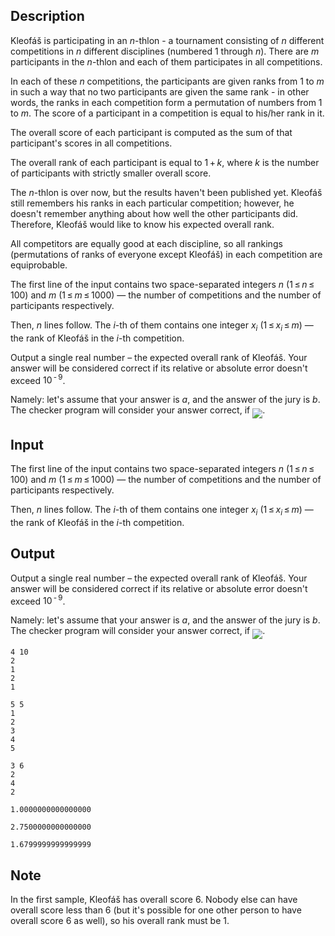 ## Description

<div><p>Kleofáš is participating in an <span class="tex-span"><i>n</i></span>-thlon - a tournament consisting of <span class="tex-span"><i>n</i></span> different competitions in <span class="tex-span"><i>n</i></span> different disciplines (numbered <span class="tex-span">1</span> through <span class="tex-span"><i>n</i></span>). There are <span class="tex-span"><i>m</i></span> participants in the <span class="tex-span"><i>n</i></span>-thlon and each of them participates in all competitions.</p><p>In each of these <span class="tex-span"><i>n</i></span> competitions, the participants are given <span class="tex-font-style-underline">ranks</span> from <span class="tex-span">1</span> to <span class="tex-span"><i>m</i></span> in such a way that no two participants are given the same rank - in other words, the ranks in each competition form a permutation of numbers from <span class="tex-span">1</span> to <span class="tex-span"><i>m</i></span>. The <span class="tex-font-style-underline">score</span> of a participant in a competition is equal to his/her rank in it.</p><p>The <span class="tex-font-style-underline">overall score</span> of each participant is computed as the sum of that participant's scores in all competitions.</p><p>The <span class="tex-font-style-underline">overall rank</span> of each participant is equal to <span class="tex-span">1 + <i>k</i></span>, where <span class="tex-span"><i>k</i></span> is the number of participants with <span class="tex-font-style-bf">strictly smaller</span> overall score.</p><p>The <span class="tex-span"><i>n</i></span>-thlon is over now, but the results haven't been published yet. Kleofáš still remembers his ranks in each particular competition; however, he doesn't remember anything about how well the other participants did. Therefore, Kleofáš would like to know his expected overall rank.</p><p>All competitors are equally good at each discipline, so all rankings (permutations of ranks of everyone except Kleofáš) in each competition are equiprobable.</p></div><div class="input-specification"><p>The first line of the input contains two space-separated integers <span class="tex-span"><i>n</i></span> (<span class="tex-span">1 ≤ <i>n</i> ≤ 100</span>) and <span class="tex-span"><i>m</i></span> (<span class="tex-span">1 ≤ <i>m</i> ≤ 1000</span>)&nbsp;— the number of competitions and the number of participants respectively.</p><p>Then, <span class="tex-span"><i>n</i></span> lines follow. The <span class="tex-span"><i>i</i></span>-th of them contains one integer <span class="tex-span"><i>x</i><sub class="lower-index"><i>i</i></sub></span> (<span class="tex-span">1 ≤ <i>x</i><sub class="lower-index"><i>i</i></sub> ≤ <i>m</i></span>)&nbsp;— the rank of Kleofáš in the <span class="tex-span"><i>i</i></span>-th competition.</p></div><div class="output-specification"><p>Output a single real number – the expected overall rank of Kleofáš. Your answer will be considered correct if its relative or absolute error doesn't exceed <span class="tex-span">10<sup class="upper-index"> - 9</sup></span>.</p><p>Namely: let's assume that your answer is <span class="tex-span"><i>a</i></span>, and the answer of the jury is <span class="tex-span"><i>b</i></span>. The checker program will consider your answer correct, if <img align="middle" class="tex-formula" src="file://zYyDQgTm.png" style="max-width: 100.0%;max-height: 100.0%;">.</p></div>

## Input

<p>The first line of the input contains two space-separated integers <span class="tex-span"><i>n</i></span> (<span class="tex-span">1 ≤ <i>n</i> ≤ 100</span>) and <span class="tex-span"><i>m</i></span> (<span class="tex-span">1 ≤ <i>m</i> ≤ 1000</span>)&nbsp;— the number of competitions and the number of participants respectively.</p><p>Then, <span class="tex-span"><i>n</i></span> lines follow. The <span class="tex-span"><i>i</i></span>-th of them contains one integer <span class="tex-span"><i>x</i><sub class="lower-index"><i>i</i></sub></span> (<span class="tex-span">1 ≤ <i>x</i><sub class="lower-index"><i>i</i></sub> ≤ <i>m</i></span>)&nbsp;— the rank of Kleofáš in the <span class="tex-span"><i>i</i></span>-th competition.</p>

## Output

<p>Output a single real number – the expected overall rank of Kleofáš. Your answer will be considered correct if its relative or absolute error doesn't exceed <span class="tex-span">10<sup class="upper-index"> - 9</sup></span>.</p><p>Namely: let's assume that your answer is <span class="tex-span"><i>a</i></span>, and the answer of the jury is <span class="tex-span"><i>b</i></span>. The checker program will consider your answer correct, if <img align="middle" class="tex-formula" src="file://zYyDQgTm.png" style="max-width: 100.0%;max-height: 100.0%;">.</p>





```input1
4 10
2
1
2
1

```




```input2
5 5
1
2
3
4
5

```




```input3
3 6
2
4
2

```




```output1
1.0000000000000000

```




```output2
2.7500000000000000

```




```output3
1.6799999999999999

```



## Note

<p>In the first sample, Kleofáš has overall score <span class="tex-span">6</span>. Nobody else can have overall score less than <span class="tex-span">6</span> (but it's possible for one other person to have overall score <span class="tex-span">6</span> as well), so his overall rank must be <span class="tex-span">1</span>.</p>
